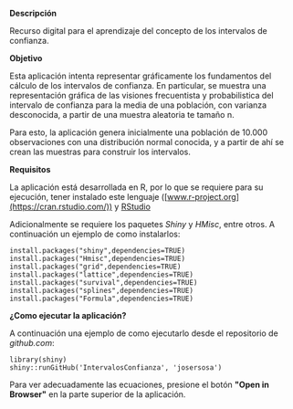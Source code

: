 
**Descripción**

Recurso digital para el aprendizaje del concepto de los intervalos de confianza.

**Objetivo**

Esta aplicación intenta representar gráficamente los fundamentos del cálculo de los intervalos de confianza. En particular, se muestra una representación gráfica de las visiones frecuentista y probabilistica del intervalo de confianza para la media de una población, con varianza desconocida, a partir de una muestra aleatoria te tamaño n. 

Para esto, la aplicación genera inicialmente una población de 10.000 observaciones con una distribución normal conocida, y a partir de ahí se crean las muestras para construir los intervalos.

**Requisitos**

La aplicación está desarrollada en R, por lo que se requiere para su ejecución, tener instalado este lenguaje ([www.r-project.org](https://cran.rstudio.com/)) y [RStudio](https://www.rstudio.com/products/RStudio/#Desktop)

Adicionalmente se requiere los paquetes _Shiny_ y _HMisc_, entre otros. A continuación un ejemplo de como instalarlos:

```{r}
install.packages("shiny",dependencies=TRUE)
install.packages("Hmisc",dependencies=TRUE)
install.packages("grid",dependencies=TRUE)
install.packages("lattice",dependencies=TRUE)
install.packages("survival",dependencies=TRUE)
install.packages("splines",dependencies=TRUE)
install.packages("Formula",dependencies=TRUE)
```

**¿Como ejecutar la aplicación?**

A continuación una ejemplo de como ejecutarlo desde el repositorio de _github.com_:

```{r}
library(shiny)
shiny::runGitHub('IntervalosConfianza', 'josersosa')
```

Para ver adecuadamente las ecuaciones, presione el botón **"Open in Browser"** en la parte superior de la aplicación.
